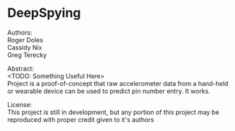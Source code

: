 # DeepSpying

Authors:
<br>Roger Doles
<br>Cassidy Nix
<br>Greg Terecky

Abstract:<br>
  <TODO: Something Useful Here><br>
  Project is a proof-of-concept that raw accelerometer data from a hand-held or wearable device can be used to predict pin number entry. It works.

License:<br>
  This project is still in development, but any portion of this project may be reproduced with proper credit given to it's authors
